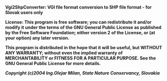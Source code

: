 <b>Vgi2ShpConverter:<b>
VGI file format conversion to SHP file format - for Slovak users only

<b>License:<b>
This program is free software; you can redistribute it and/or modify
it under the terms of the GNU General Public License as published by
the Free Software Foundation; either version 2 of the License, or
(at your option) any later version.

This program is distributed in the hope that it will be useful,
but WITHOUT ANY WARRANTY; without even the implied warranty of
MERCHANTABILITY or FITNESS FOR A PARTICULAR PURPOSE.  See the
GNU General Public License for more details.

<em>Copyright (c)2004 Ing.Olejar Milan, State Nature Conservancy, Slovakia<em>
